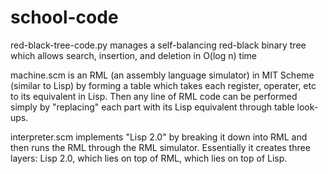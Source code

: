# school-code

red-black-tree-code.py manages a self-balancing red-black binary tree which allows search, insertion, and deletion in O(log n) time

machine.scm is an RML (an assembly language simulator) in MIT Scheme (similar to Lisp) by forming a table which takes each register, operater, etc to its equivalent in Lisp. Then any line of RML code can be performed simply by "replacing" each part with its Lisp equivalent through table look-ups.

interpreter.scm implements "Lisp 2.0" by breaking it down into RML and then runs the RML through the RML simulator. Essentially it creates three layers: Lisp 2.0, which lies on top of RML, which lies on top of Lisp.

